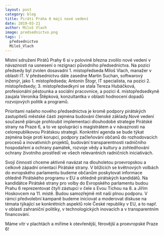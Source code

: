 ```yaml
---
layout: post
category: blog
title: Piráti Praha 6 mají nové vedení 
date: 2019-03-21
author: Miloš Vlach
image: predsednictvo.png
tags: |-
  předsednictvo
  Miloš_Vlach
---
```

Místní sdružení Pirátů Prahy 6 si v polovině března zvolilo nové vedení v návaznosti na usnesení o rezignaci původního předsednictva. Na pozici předsedy byl zvolen dosavadní 1. místopředseda Miloš Vlach, manažer v oblasti IT. V předsednictvu dále zasedne Martin Suchan, softwarový inženýr, jako 1. místopředseda; Antonín Štogr, IT specialista, na pozici 2. místopředsedy; 3. místopředsedkyní se stala Tereza Hubáčková, profesionální pěstounka a sociální pracovnice, a pozici 4. místopředsedkyně zaujala Veronika Štěpková, konzultantka v oblasti hodnocení dopadů rozvojových politik a programů.

Prioritami našeho nového předsednictva je kromě podpory pirátských zastupitelů městské části zejména budování členské základy.Nové vedení současně plánuje prohloubit implementaci dlouhodobé strategie Pirátské strany na Praze 6, a to ve spolupráci s magistrátem a v návaznosti na celorepublikovou Pirátskou strategii. Konkrétní agenda se bude týkat zejména boje proti korupci, podpory začleňování občanů do rozhodovacích procesů a inovativních projektů, budování transparentnosti radničního hospodaření a ochrany památek, rozvoje vědy a kultury a zohledňování ochrany životního prostředí ve všech relevantních radničních iniciativách.

Svojí činností chceme aktivně navázat na dlouholetou proevropskou a celkově západní orientaci Pirátské strany. V blížících se květnových volbách do evropského parlamentu budeme občanům poskytovat informace ohledně Pirátského programu v EU a ohledně pirátských kandidátů. Na kandidátce Pirátské strany pro volby do Evropského parlamentu budou Prahu 6 reprezentovat čtyři zástupci v čele s Evou Tichou na 8. a Jiřím Hoskovcem na 11. místě. Budou samozřejmě mít naši plnou podporu. V rámci předvolební kampaně budeme iniciovat a moderovat diskuse na témata týkající se konkrétních aspektů role České republiky v EU, a to např. v oblasti zahraniční politiky, v technologických inovacích a v transparentním financování.

Máme vítr v plachtách a míříme k otevřenější, férovější a proevropské Praze 6!
